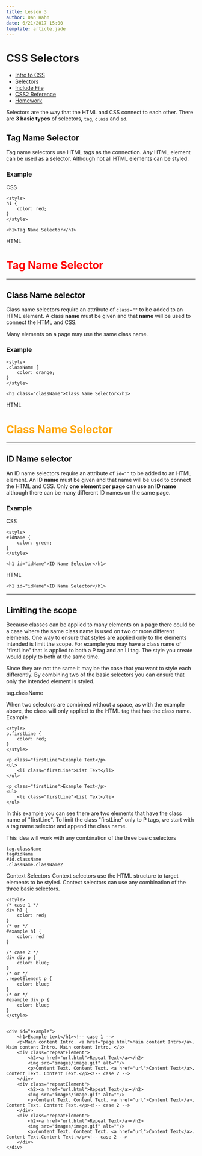 ```yaml
---
title: Lesson 3
author: Dan Hahn
date: 6/21/2017 15:00
template: article.jade
---
```


# CSS Selectors

* [Intro to CSS]()
* [Selectors](selectors.html)
* [Include File](include.html)
* [CSS2 Reference](css.html)
* [Homework](homework.html)

Selectors are the way that the HTML and CSS connect to each other.   There are **3 basic types** of selectors, `tag`, `class` and `id`.

## Tag Name Selector

Tag name selectors use HTML tags as the connection.  *Any* HTML element can be used as a selector. Although not all HTML elements can be styled.

### Example

CSS

	<style>
	h1 {
		color: red;
	}
	</style>

	<h1>Tag Name Selector</h1>

HTML
<div class="well">
<style>
h1.exmaple {
    color: red;
}
</style>

<h1 class="exmaple">Tag Name Selector</h1>
</div>

----

## Class Name selector

Class name selectors require an attribute of `class=""` to be added to an HTML element.  A class **name** must be given and that **name** will be used to connect the HTML and CSS.

Many elements on a page may use the same class name.

### Example

	<style>
	.className {
		color: orange;
	}
	</style>

	<h1 class="className">Class Name Selector</h1>

HTML
<div class="well">
<style>
h1.exmaple2 {
    color: orange;
}
</style>

<h1 class="exmaple2">Class Name Selector</h1>
</div>

----

## ID Name selector

An ID name selectors require an attribute of `id=""` to be added to an HTML element.  An ID **name** must be given and that name will be used to connect the HTML and CSS.  Only **one element per page can use an ID name** although there can be many different ID names on the same page.

### Example

CSS

	<style>
	#idName {
		color: green;
	}
	</style>

	<h1 id="idName">ID Name Selector</h1>

HTML

<div class="well">
	<style>
	#idName {
		color: green;
	}
	</style>

	<h1 id="idName">ID Name Selector</h1>
</div>

----

## Limiting the scope
Because classes can be applied to many elements on a page there could be a case where the same class name is used on two or more different elements.  One way to ensure that styles are applied only to the elements intended is limit the scope.  For example you may have a class name of "firstLine" that is applied to both a P tag and an LI tag.  The style you create would apply to both at the same time.

Since they are not the same it may be the case that you want to style each differently.  By combining two of the basic selectors you can ensure that only the intended element is styled.

tag.className

When two selectors are combined without a space, as with the example above, the class will only applied to the HTML tag that has the class name.
Example

	<style>
	p.firstLine {
		color: red;
	}
	</style>
	
	<p class="firstLine">Example Text</p>
	<ul>
		<li class="firstLine">List Text</li>
	</ul>

<div class="well">
<style>
	p.firstLine {
		color: red;
	}
	</style>

	<p class="firstLine">Example Text</p>
	<ul>
		<li class="firstLine">List Text</li>
	</ul>
</div>

In this example you can see there are two elements that have the class name of "firstLine".  To limit the class "firstLine" only to P tags, we start with a tag name selector and append the class name.

This idea will work with any combination of the three basic selectors

	tag.className
	tag#idName
	#id.className
	.className.className2

Context Selectors
Context selectors use the HTML structure to target elements to be styled.  Context selectors can use any combination of the three basic selectors.

	<style>
	/* case 1 */
	div h1 {
		color: red;
	}
	/* or */
	#example h1 {
		color: red
	}

	/* case 2 */
	div div p {
		color: blue;
	}
	/* or */
	.repetElement p {
		color: blue;
	}
	/* or */
	#example div p {
		color: blue;
	}
	</style>


	<div id="example">
		<h1>Example text</h1><!-- case 1 -->
		<p>Main content Intro. <a href="page.html">Main content Intro</a>. Main content Intro. Main content Intro. </p>
		<div class="repeatElement">
			<h2><a href="url.html">Repeat Text</a></h2>
			<img src="images/image.gif" alt=""/>
			<p>Content Text. Content Text. <a href="url">Content Text</a>. Content Text. Content Text.</p><!-- case 2 -->
		</div>
		<div class="repeatElement">
			<h2><a href="url.html">Repeat Text</a></h2>
			<img src="images/image.gif" alt=""/>
			<p>Content Text. Content Text. <a href="url">Content Text</a>. Content Text. Content Text.</p><!-- case 2 -->
		</div>
		<div class="repeatElement">
			<h2><a href="url.html">Repeat Text</a></h2>
			<img src="images/image.gif" alt=""/>
			<p>Content Text. Content Text. <a href="url">Content Text</a>. Content Text.Content Text.</p><!-- case 2 -->
		</div>
	</div>

<div class="well">
	<style>
	#example h1 {
		color: red
	}

	div#example div p {
		color: blue;
	}
	#example .repetElement p {
		color: blue;
	}
	#example div p {
		color: blue;
	}
	</style>


	<div id="example">
		<h1>Example text</h1><!-- case 1 -->
		<p>Main content Intro. <a href="page.html">Main content Intro</a>. Main content Intro. Main content Intro. </p>
		<div class="repeatElement">
			<h2><a href="url.html">Repeat Text</a></h2>
			<p>Content Text. Content Text. <a href="url">Content Text</a>. Content Text. Content Text.</p><!-- case 2 -->
		</div>
		<div class="repeatElement">
			<h2><a href="url.html">Repeat Text</a></h2>
			<p>Content Text. Content Text. <a href="url">Content Text</a>. Content Text. Content Text.</p><!-- case 2 -->
		</div>
		<div class="repeatElement">
			<h2><a href="url.html">Repeat Text</a></h2>
			<p>Content Text. Content Text. <a href="url">Content Text</a>. Content Text.Content Text.</p><!-- case 2 -->
		</div>
	</div>
</div>